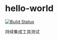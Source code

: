 # hello-world
[![Build Status](https://travis-ci.com/determinelcl/hello-world.svg?branch=master)](https://travis-ci.com/determinelcl/hello-world)

持续集成工具测试
